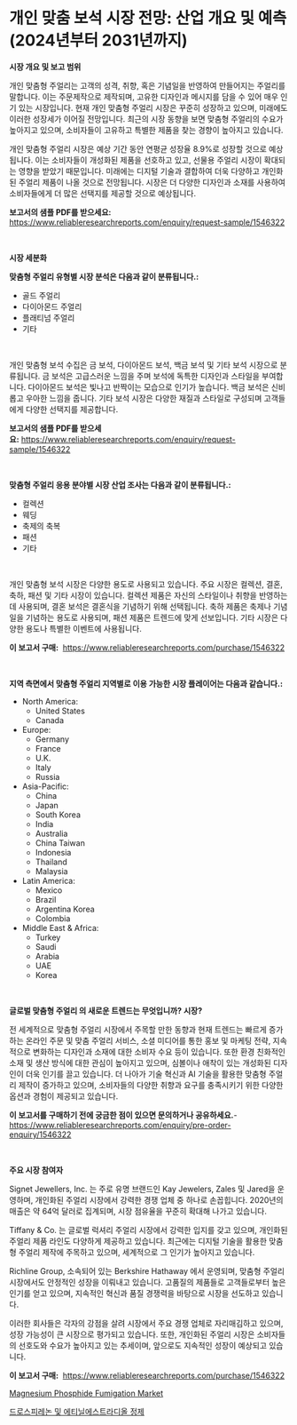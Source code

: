 <p><h1>개인 맞춤 보석 시장 전망: 산업 개요 및 예측 (2024년부터 2031년까지)</h1></p><p><strong>시장 개요 및 보고 범위</strong></p>
<p><p>개인 맞춤형 주얼리는 고객의 성격, 취향, 혹은 기념일을 반영하여 만들어지는 주얼리를 말합니다. 이는 주문제작으로 제작되며, 고유한 디자인과 메시지를 담을 수 있어 매우 인기 있는 시장입니다. 현재 개인 맞춤형 주얼리 시장은 꾸준히 성장하고 있으며, 미래에도 이러한 성장세가 이어질 전망입니다. 최근의 시장 동향을 보면 맞춤형 주얼리의 수요가 높아지고 있으며, 소비자들이 고유하고 특별한 제품을 찾는 경향이 높아지고 있습니다. </p><p>개인 맞춤형 주얼리 시장은 예상 기간 동안 연평균 성장율 8.9%로 성장할 것으로 예상됩니다. 이는 소비자들이 개성화된 제품을 선호하고 있고, 선물용 주얼리 시장이 확대되는 영향을 받았기 때문입니다. 미래에는 디지털 기술과 결합하여 더욱 다양하고 개인화된 주얼리 제품이 나올 것으로 전망됩니다. 시장은 더 다양한 디자인과 소재를 사용하여 소비자들에게 더 많은 선택지를 제공할 것으로 예상됩니다.</p></p>
<p><strong>보고서의 샘플 PDF를 받으세요:</strong> <a href="https://www.reliableresearchreports.com/enquiry/request-sample/1546322">https://www.reliableresearchreports.com/enquiry/request-sample/1546322</a></p>
<p>&nbsp;</p>
<p><strong>시장 세분화</strong></p>
<p><strong>맞춤형 주얼리 유형별 시장 분석은 다음과 같이 분류됩니다.:</strong></p>
<p><ul><li>골드 주얼리</li><li>다이아몬드 주얼리</li><li>플래티넘 주얼리</li><li>기타</li></ul></p>
<p>&nbsp;</p>
<p><p>개인 맞춤형 보석 수집은 금 보석, 다이아몬드 보석, 백금 보석 및 기타 보석 시장으로 분류됩니다. 금 보석은 고급스러운 느낌을 주며 보석에 독특한 디자인과 스타일을 부여합니다. 다이아몬드 보석은 빛나고 반짝이는 모습으로 인기가 높습니다. 백금 보석은 신비롭고 우아한 느낌을 줍니다. 기타 보석 시장은 다양한 재질과 스타일로 구성되며 고객들에게 다양한 선택지를 제공합니다.</p></p>
<p><strong>보고서의 샘플 PDF를 받으세요:</strong>&nbsp;<a href="https://www.reliableresearchreports.com/enquiry/request-sample/1546322">https://www.reliableresearchreports.com/enquiry/request-sample/1546322</a></p>
<p>&nbsp;</p>
<p><strong> 맞춤형 주얼리 응용 분야별 시장 산업 조사는 다음과 같이 분류됩니다.:</strong></p>
<p><ul><li>컬렉션</li><li>웨딩</li><li>축제의 축복</li><li>패션</li><li>기타</li></ul></p>
<p>&nbsp;</p>
<p><p>개인 맞춤형 보석 시장은 다양한 용도로 사용되고 있습니다. 주요 시장은 컬렉션, 결혼, 축하, 패션 및 기타 시장이 있습니다. 컬렉션 제품은 자신의 스타일이나 취향을 반영하는데 사용되며, 결혼 보석은 결혼식을 기념하기 위해 선택됩니다. 축하 제품은 축제나 기념일을 기념하는 용도로 사용되며, 패션 제품은 트렌드에 맞게 선보입니다. 기타 시장은 다양한 용도나 특별한 이벤트에 사용됩니다.</p></p>
<p><strong>이 보고서 구매:</strong>&nbsp; <a href="https://www.reliableresearchreports.com/purchase/1546322">https://www.reliableresearchreports.com/purchase/1546322</a></p>
<p>&nbsp;</p>
<p><strong>지역 측면에서 맞춤형 주얼리 지역별로 이용 가능한 시장 플레이어는 다음과 같습니다.:</strong></p>
<p><ul>
    <li>
        North America:
        <ul>
            <li>United States</li>
            <li>Canada</li>
        </ul>
    </li>
    <li>
        Europe:
        <ul>
            <li>Germany</li>
            <li>France</li>
            <li>U.K.</li>
            <li>Italy</li>
            <li>Russia</li>
        </ul>
    </li>
    <li>
        Asia-Pacific:
        <ul>
            <li>China</li>
            <li>Japan</li>
            <li>South Korea</li>
            <li>India</li>
            <li>Australia</li>
            <li>China Taiwan</li>
            <li>Indonesia</li>
            <li>Thailand</li>
            <li>Malaysia</li>
        </ul>
    </li>
    <li>
        Latin America:
        <ul>
            <li>Mexico</li>
            <li>Brazil</li>
            <li>Argentina Korea</li>
            <li>Colombia</li>
        </ul>
    </li>
    <li>
        Middle East & Africa:
        <ul>
            <li>Turkey</li>
            <li>Saudi</li>
            <li>Arabia</li>
            <li>UAE</li>
            <li>Korea</li>
        </ul>
    </li>
    </ul></p>
<p>&nbsp;</p>
<p><strong>글로벌 맞춤형 주얼리 의 새로운 트렌드는 무엇입니까? 시장?</strong></p>
<p><p>전 세계적으로 맞춤형 주얼리 시장에서 주목할 만한 동향과 현재 트렌드는 빠르게 증가하는 온라인 주문 및 맞춤 주얼리 서비스, 소셜 미디어를 통한 홍보 및 마케팅 전략, 지속적으로 변화하는 디자인과 소재에 대한 소비자 수요 등이 있습니다. 또한 환경 친화적인 소재 및 생산 방식에 대한 관심이 높아지고 있으며, 심볼이나 애착이 있는 개성화된 디자인이 더욱 인기를 끌고 있습니다. 더 나아가 기술 혁신과 AI 기술을 활용한 맞춤형 주얼리 제작이 증가하고 있으며, 소비자들의 다양한 취향과 요구를 충족시키기 위한 다양한 옵션과 경험이 제공되고 있습니다.</p></p>
<p><strong>이 보고서를 구매하기 전에 궁금한 점이 있으면 문의하거나 공유하세요.</strong>- <a href="https://www.reliableresearchreports.com/enquiry/pre-order-enquiry/1546322">https://www.reliableresearchreports.com/enquiry/pre-order-enquiry/1546322</a></p>
<p>&nbsp;</p>
<p><strong>주요 시장 참여자</strong></p>
<p><p>Signet Jewellers, Inc. 는 주로 유명 브랜드인 Kay Jewelers, Zales 및 Jared을 운영하며, 개인화된 주얼리 시장에서 강력한 경쟁 업체 중 하나로 손꼽힙니다. 2020년의 매출은 약 64억 달러로 집계되며, 시장 점유율을 꾸준히 확대해 나가고 있습니다.</p><p>Tiffany & Co. 는 글로벌 럭셔리 주얼리 시장에서 강력한 입지를 갖고 있으며, 개인화된 주얼리 제품 라인도 다양하게 제공하고 있습니다. 최근에는 디지털 기술을 활용한 맞춤형 주얼리 제작에 주목하고 있으며, 세계적으로 그 인기가 높아지고 있습니다.</p><p>Richline Group, 소속되어 있는 Berkshire Hathaway 에서 운영되며, 맞춤형 주얼리 시장에서도 안정적인 성장을 이뤄내고 있습니다. 고품질의 제품들로 고객들로부터 높은 인기를 얻고 있으며, 지속적인 혁신과 품질 경쟁력을 바탕으로 시장을 선도하고 있습니다.</p><p>이러한 회사들은 각자의 강점을 살려 시장에서 주요 경쟁 업체로 자리매김하고 있으며, 성장 가능성이 큰 시장으로 평가되고 있습니다. 또한, 개인화된 주얼리 시장은 소비자들의 선호도와 수요가 높아지고 있는 추세이며, 앞으로도 지속적인 성장이 예상되고 있습니다.</p></p>
<p><strong>이 보고서 구매:</strong>&nbsp;&nbsp;<a href="https://www.reliableresearchreports.com/purchase/1546322">https://www.reliableresearchreports.com/purchase/1546322</a></p>
<p><p><a href="https://butternut-bug-553.notion.site/Magnesium-Phosphide-Fumigation-Market-Research-Report-Forecasted-for-Period-from-2024-2031-by-Mar-2a1d0e08f5d444d2bb0b916262b01213">Magnesium Phosphide Fumigation Market</a></p><p><a href="https://github.com/fernandotryO5lson96765/Market-Research-Report-List-1/blob/main/744878113374.md">드로스피레논 및 에티닐에스트라디올 정제</a></p></p>
